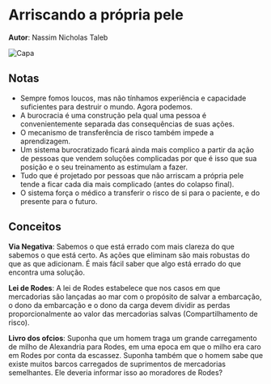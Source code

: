 # Arriscando a própria pele

**Autor**: Nassim Nicholas Taleb

![Capa](https://online.fliphtml5.com/qcgcj/hgmg/files/thumb/1.webp?1630484462&1630484462)

## Notas

- Sempre fomos loucos, mas não tínhamos experiência e capacidade suficientes para destruir o mundo. Agora podemos.
- A burocracia é uma construção pela qual uma pessoa é convenientemente separada das consequências de suas ações.
- O mecanismo de transferência de risco também impede a aprendizagem.
- Um sistema burocratizado ficará ainda mais complico a partir da ação de pessoas que vendem soluções complicadas por que é isso que sua posição e o seu treinamento as estimulam a fazer.
- Tudo que é projetado por pessoas que não arriscam a própria pele tende a ficar cada dia mais complicado (antes do colapso final).
- O sistema força o médico a transferir o risco de si para o paciente, e do presente para o futuro.

## Conceitos

**Via Negativa**: Sabemos o que está errado com mais clareza do que sabemos o que está certo. As ações que eliminam são mais robustas do que as que adicionam. É mais fácil saber que algo está errado do que encontra uma solução.

**Lei de Rodes**: A lei de Rodes estabelece que nos casos em que mercadorias são lançadas ao mar com o propósito de salvar a embarcação, o dono da embarcação e o dono da carga devem dividir as perdas proporcionalmente ao valor das mercadorias salvas (Compartilhamento de risco).

**Livro dos ofcios**: Suponha que um homem traga um grande carregamento de milho de Alexandria para Rodes, em uma epoca em que o milho era caro em Rodes por conta da escassez. Suponha também que o homem sabe que existe muitos barcos carregados de suprimentos de mercadorias semelhantes. Ele deveria informar isso ao moradores de Rodes?


